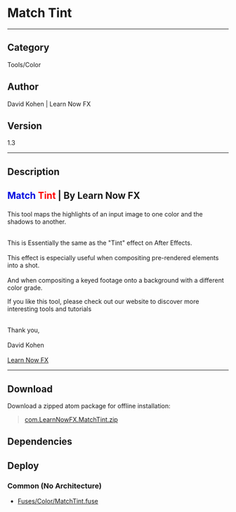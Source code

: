 # Match Tint
___

## Category
Tools/Color

## Author
David Kohen | Learn Now FX

## Version
1.3

___

## Description
<h2><p> <font color="light blue">Match</font> <font color="red">Tint</font> | By Learn Now FX </p></h2>
<p>This tool maps the highlights of an input image to one color and the shadows to another.</p>
<br>This is Essentially the same as the "Tint" effect on After Effects.</br>
<br>This effect is especially useful when compositing pre-rendered elements into a shot.</br>
<br>And when compositing a keyed footage onto a background with a different color grade.<br>

<p>If you like this tool, please check out our website to discover more interesting tools and tutorials</p>

<p></p>
<br>Thank you,</br>
<br>David Kohen</br>
<br>
<a href="https://learnnowfx.com">Learn Now FX</a></br>


___

## Download

Download a zipped atom package for offline installation:
> [com.LearnNowFX.MatchTint.zip](https://gitlab.com/WeSuckLess/Reactor/-/archive/master/Reactor-master.zip?path=Atoms/com.LearnNowFX.MatchTint)  

## Dependencies

## Deploy

### Common (No Architecture)

<ul>
<li><a href="https://gitlab.com/WeSuckLess/Reactor/-/blob/master/Atoms/com.LearnNowFX.MatchTint/Fuses/Color/MatchTint.fuse?ref_type=heads">Fuses/Color/MatchTint.fuse</a></li>
</ul>
